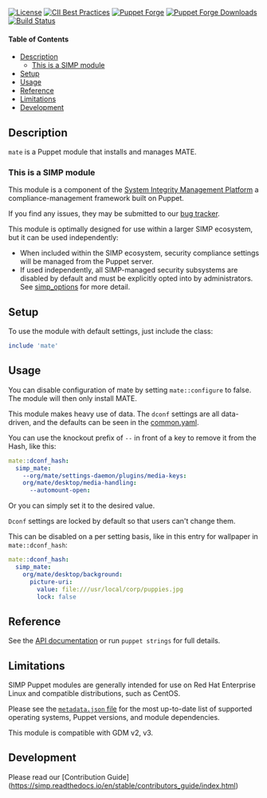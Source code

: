 [![License](https://img.shields.io/:license-apache-blue.svg)](http://www.apache.org/licenses/LICENSE-2.0.html)
[![CII Best Practices](https://bestpractices.coreinfrastructure.org/projects/73/badge)](https://bestpractices.coreinfrastructure.org/projects/73)
[![Puppet Forge](https://img.shields.io/puppetforge/v/simp/mate.svg)](https://forge.puppetlabs.com/simp/mate)
[![Puppet Forge Downloads](https://img.shields.io/puppetforge/dt/simp/mate.svg)](https://forge.puppetlabs.com/simp/mate)
[![Build Status](https://travis-ci.org/simp/pupmod-simp-mate.svg)](https://travis-ci.org/simp/pupmod-simp-mate)

#### Table of Contents

* [Description](#description)
  * [This is a SIMP module](#this-is-a-simp-module)
* [Setup](#setup)
* [Usage](#usage)
* [Reference](#reference)
* [Limitations](#limitations)
* [Development](#development)

## Description

`mate` is a Puppet module that installs and manages MATE.

### This is a SIMP module

This module is a component of the [System Integrity Management Platform](https://simp-project.com)
a compliance-management framework built on Puppet.

If you find any issues, they may be submitted to our [bug tracker](https://simp-project.atlassian.net/).

This module is optimally designed for use within a larger SIMP ecosystem, but
it can be used independently:

 * When included within the SIMP ecosystem, security compliance settings will
   be managed from the Puppet server.
 * If used independently, all SIMP-managed security subsystems are disabled by
   default and must be explicitly opted into by administrators.  See
   [simp_options](https://github.com/simp/pupmod-simp-simp_options) for more
   detail.

## Setup

To use the module with default settings, just include the class:

```ruby
include 'mate'
```

## Usage

You can disable configuration of mate by setting `mate::configure` to false.
The module will then only install MATE.

This module makes heavy use of data. The `dconf` settings are all data-driven,
and the defaults can be seen in the
[common.yaml](data/common.yaml).

You can use the knockout prefix of `--` in front of a key to remove it from the
Hash, like this:

```yaml
mate::dconf_hash:
  simp_mate:
    --org/mate/settings-daemon/plugins/media-keys:
    org/mate/desktop/media-handling:
      --automount-open:
```

Or you can simply set it to the desired value.

`Dconf` settings are locked by default so that users can't change them.

This can be disabled on a per setting basis, like in this entry for wallpaper
in `mate::dconf_hash`:

```yaml
mate::dconf_hash:
  simp_mate:
    org/mate/desktop/background:
      picture-uri:
        value: file:///usr/local/corp/puppies.jpg
        lock: false
```

## Reference

See the [API documentation](http://www.puppetmodule.info/github/simp/pupmod-simp-mate/master)
or run `puppet strings` for full details.

## Limitations

SIMP Puppet modules are generally intended for use on Red Hat Enterprise Linux
and compatible distributions, such as CentOS.

Please see the [`metadata.json` file](./metadata.json) for the most up-to-date
list of supported operating systems, Puppet versions, and module dependencies.

This module is compatible with GDM v2, v3.

## Development

Please read our [Contribution Guide] (https://simp.readthedocs.io/en/stable/contributors_guide/index.html)
